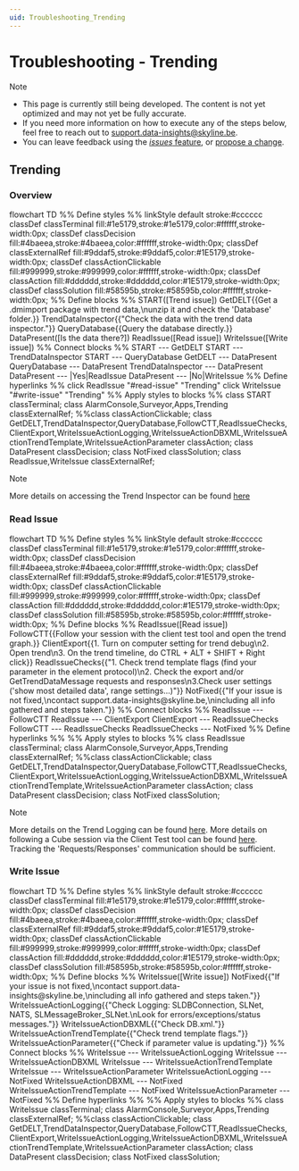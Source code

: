 ```yaml
---
uid: Troubleshooting_Trending
---
```


# Troubleshooting - Trending

> [!NOTE]
>
> - This page is currently still being developed. The content is not yet optimized and may not yet be fully accurate.
> - If you need more information on how to execute any of the steps below, feel free to reach out to [support.data-insights@skyline.be](mailto:support.data-insights@skyline.be).
> - You can leave feedback using the [*issues* feature](xref:contributing#reporting-an-issue), or [propose a change](xref:contributing).

## Trending

### Overview

<div class="mermaid">
flowchart TD
%% Define styles %%
linkStyle default stroke:#cccccc
classDef classTerminal fill:#1e5179,stroke:#1e5179,color:#ffffff,stroke-width:0px;
classDef classDecision fill:#4baeea,stroke:#4baeea,color:#ffffff,stroke-width:0px;
classDef classExternalRef fill:#9ddaf5,stroke:#9ddaf5,color:#1E5179,stroke-width:0px;
classDef classActionClickable fill:#999999,stroke:#999999,color:#ffffff,stroke-width:0px;
classDef classAction fill:#dddddd,stroke:#dddddd,color:#1E5179,stroke-width:0px;
classDef classSolution fill:#58595b,stroke:#58595b,color:#ffffff,stroke-width:0px;
%% Define blocks %%
START([Trend issue])
GetDELT{{Get a .dmimport package with trend data,\nunzip it and check the 'Database' folder.}}
TrendDataInspector{{"Check the data with the trend data inspector."}}
QueryDatabase{{Query the database directly.}}
DataPresent([Is the data there?])
ReadIssue([Read issue])
WriteIssue([Write issue])
%% Connect blocks %%
START --- GetDELT
START --- TrendDataInspector
START --- QueryDatabase
GetDELT --- DataPresent
QueryDatabase --- DataPresent
TrendDataInspector --- DataPresent
DataPresent --- |Yes|ReadIssue
DataPresent --- |No|WriteIssue
%% Define hyperlinks %%
click ReadIssue "#read-issue" "Trending"
click WriteIssue "#write-issue" "Trending"
%% Apply styles to blocks %%
class START classTerminal;
class AlarmConsole,Surveyor,Apps,Trending classExternalRef;
%%class classActionClickable;
class GetDELT,TrendDataInspector,QueryDatabase,FollowCTT,ReadIssueChecks,ClientExport,WriteIssueActionLogging,WriteIssueActionDBXML,WriteIssueActionTrendTemplate,WriteIssueActionParameter classAction;
class DataPresent classDecision;
class NotFixed classSolution;
class ReadIssue,WriteIssue classExternalRef;
</div>

> [!NOTE]
> More details on accessing the Trend Inspector can be found [here](xref:SLNetClientTest_trend_data_inspector)

### Read Issue

<div class="mermaid">
flowchart TD
%% Define styles %%
linkStyle default stroke:#cccccc
classDef classTerminal fill:#1e5179,stroke:#1e5179,color:#ffffff,stroke-width:0px;
classDef classDecision fill:#4baeea,stroke:#4baeea,color:#ffffff,stroke-width:0px;
classDef classExternalRef fill:#9ddaf5,stroke:#9ddaf5,color:#1E5179,stroke-width:0px;
classDef classActionClickable fill:#999999,stroke:#999999,color:#ffffff,stroke-width:0px;
classDef classAction fill:#dddddd,stroke:#dddddd,color:#1E5179,stroke-width:0px;
classDef classSolution fill:#58595b,stroke:#58595b,color:#ffffff,stroke-width:0px;
%% Define blocks %%
ReadIssue([Read issue])
FollowCTT{{Follow your session with the client test tool and open the trend graph.}}
ClientExport{{1. Turn on computer setting for trend debug\n2. Open trend\n3. On the trend timeline, do CTRL + ALT + SHIFT + Right click}}
ReadIssueChecks{{"1. Check trend template flags (find your parameter in the element protocol)\n2. Check the export and/or GetTrendDataMessage requests and responses\n3.Check user settings ('show most detailed data', range settings...)"}}
NotFixed{{"If your issue is not fixed,\ncontact support.data-insights@skyline.be,\nincluding all info gathered and steps taken."}}
%% Connect blocks %%
ReadIssue --- FollowCTT
ReadIssue --- ClientExport
ClientExport --- ReadIssueChecks
FollowCTT --- ReadIssueChecks
ReadIssueChecks --- NotFixed
%% Define hyperlinks %%
%% Apply styles to blocks %%
class ReadIssue classTerminal;
class AlarmConsole,Surveyor,Apps,Trending classExternalRef;
%%class classActionClickable;
class GetDELT,TrendDataInspector,QueryDatabase,FollowCTT,ReadIssueChecks,ClientExport,WriteIssueActionLogging,WriteIssueActionDBXML,WriteIssueActionTrendTemplate,WriteIssueActionParameter classAction;
class DataPresent classDecision;
class NotFixed classSolution;
</div>


> [!NOTE]
> More details on the Trend Logging can be found [here](xref:Computer_settings#debug-settings).
> More details on following a Cube session via the Client Test tool can be found [here](xref:SLNetClientTest_tracking_dma_communication). Tracking the 'Requests/Responses' communication should be sufficient.
 
### Write Issue

<div class="mermaid">
flowchart TD
%% Define styles %%
linkStyle default stroke:#cccccc
classDef classTerminal fill:#1e5179,stroke:#1e5179,color:#ffffff,stroke-width:0px;
classDef classDecision fill:#4baeea,stroke:#4baeea,color:#ffffff,stroke-width:0px;
classDef classExternalRef fill:#9ddaf5,stroke:#9ddaf5,color:#1E5179,stroke-width:0px;
classDef classActionClickable fill:#999999,stroke:#999999,color:#ffffff,stroke-width:0px;
classDef classAction fill:#dddddd,stroke:#dddddd,color:#1E5179,stroke-width:0px;
classDef classSolution fill:#58595b,stroke:#58595b,color:#ffffff,stroke-width:0px;
%% Define blocks %%
WriteIssue([Write issue])
NotFixed{{"If your issue is not fixed,\ncontact support.data-insights@skyline.be,\nincluding all info gathered and steps taken."}}
WriteIssueActionLogging{{"Check Logging: SLDBConnection, SLNet, <br>NATS, SLMessageBroker_SLNet.\nLook for errors/exceptions/status messages."}}
WriteIssueActionDBXML{{"Check DB.xml."}}
WriteIssueActionTrendTemplate{{"Check trend template flags."}}
WriteIssueActionParameter{{"Check if parameter value is updating."}}
%% Connect blocks %%
WriteIssue --- WriteIssueActionLogging
WriteIssue --- WriteIssueActionDBXML
WriteIssue --- WriteIssueActionTrendTemplate
WriteIssue --- WriteIssueActionParameter
WriteIssueActionLogging --- NotFixed
WriteIssueActionDBXML --- NotFixed
WriteIssueActionTrendTemplate --- NotFixed
WriteIssueActionParameter --- NotFixed
%% Define hyperlinks %%
%% Apply styles to blocks %%
class WriteIssue classTerminal;
class AlarmConsole,Surveyor,Apps,Trending classExternalRef;
%%class classActionClickable;
class GetDELT,TrendDataInspector,QueryDatabase,FollowCTT,ReadIssueChecks,ClientExport,WriteIssueActionLogging,WriteIssueActionDBXML,WriteIssueActionTrendTemplate,WriteIssueActionParameter classAction;
class DataPresent classDecision;
class NotFixed classSolution;
</div>

